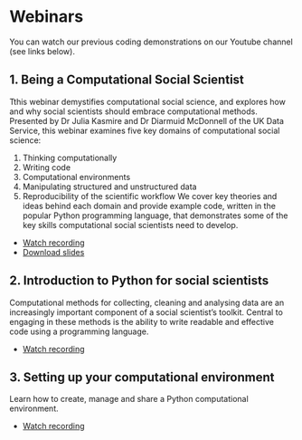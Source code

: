 # Webinars

You can watch our previous coding demonstrations on our Youtube channel (see links below).

## 1. Being a Computational Social Scientist
Tthis webinar demystifies computational social science, and explores how and why social scientists should embrace computational methods. Presented by Dr Julia Kasmire and Dr Diarmuid McDonnell of the UK Data Service, this webinar examines five key domains of computational social science: 
1. Thinking computationally
2. Writing code
3. Computational environments
4. Manipulating structured and unstructured data
5. Reproducibility of the scientific workflow
We cover key theories and ideas behind each domain and provide example code, written in the popular Python programming language, that demonstrates some of the key skills computational social scientists need to develop.
* [Watch recording]()
* [Download slides]()

## 2. Introduction to Python for social scientists
Computational methods for collecting, cleaning and analysing data are an increasingly important component of a social scientist’s toolkit. Central to engaging in these methods is the ability to write readable and effective code using a programming language.
* [Watch recording](https://www.youtube.com/watch?v=pLlCEU_7X-8)

## 3. Setting up your computational environment
Learn how to create, manage and share a Python computational environment.
* [Watch recording](https://youtu.be/uKzWjzsHjJg)
